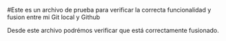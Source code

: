 #Este es un archivo de prueba para verificar la correcta funcionalidad y fusion entre mi Git local y Github

Desde este archivo podrémos verificar que está correctamente fusionado.